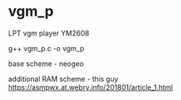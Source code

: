# vgm_p

LPT vgm player YM2608

g++ vgm_p.c -o vgm_p


base scheme - neogeo

additional RAM scheme - this guy https://asmpwx.at.webry.info/201801/article_1.html
